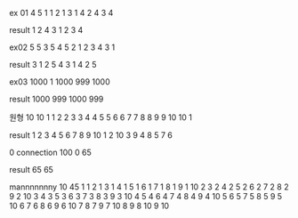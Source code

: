 ex 01
4 5 1
1 2
1 3
1 4
2 4
3 4

result
1 2 4 3
1 2 3 4

ex02
5 5 3
5 4
5 2
1 2
3 4
3 1 

result
3 1 2 5 4
3 1 4 2 5

ex03
1000 1 1000
999 1000

result
1000 999
1000 999

원형
10 10 1
1 2
2 3
3 4
4 5
5 6
6 7
7 8
8 9
9 10
10 1

result
1 2 3 4 5 6 7 8 9 10
1 2 10 3 9 4 8 5 7 6

0 connection
100 0 65

result
65
65

mannnnnnny
10 45 1
1 2
1 3
1 4
1 5
1 6
1 7
1 8
1 9
1 10
2 3
2 4
2 5
2 6
2 7 
2 8
2 9 
2 10
3 4
3 5
3 6
3 7
3 8
3 9
3 10
4 5
4 6
4 7
4 8
4 9
4 10
5 6
5 7
5 8
5 9
5 10
6 7
6 8
6 9
6 10
7 8
7 9
7 10
8 9
8 10
9 10
